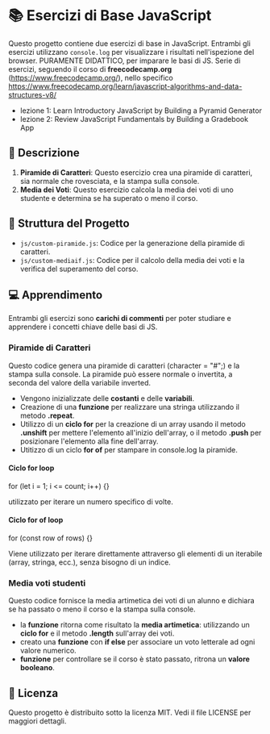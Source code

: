 # 📚 Esercizi di Base JavaScript

Questo progetto contiene due esercizi di base in JavaScript. Entrambi gli esercizi utilizzano `console.log` per visualizzare i risultati nell'ispezione del browser.
PURAMENTE DIDATTICO, per imparare le basi di JS.
Serie di esercizi, seguendo il corso di **freecodecamp.org** (https://www.freecodecamp.org/), nello specifico https://www.freecodecamp.org/learn/javascript-algorithms-and-data-structures-v8/
 - lezione 1: Learn Introductory JavaScript by Building a Pyramid Generator
 - lezione 2: Review JavaScript Fundamentals by Building a Gradebook App

## 📝 Descrizione

1. **Piramide di Caratteri**: Questo esercizio crea una piramide di caratteri, sia normale che rovesciata, e la stampa sulla console.
2. **Media dei Voti**: Questo esercizio calcola la media dei voti di uno studente e determina se ha superato o meno il corso.

## 📁 Struttura del Progetto

- `js/custom-piramide.js`: Codice per la generazione della piramide di caratteri.
- `js/custom-mediaif.js`: Codice per il calcolo della media dei voti e la verifica del superamento del corso.

## 💻 Apprendimento

Entrambi gli esercizi sono **carichi di commenti** per poter studiare e apprendere i concetti chiave delle basi di JS.

### Piramide di Caratteri

Questo codice genera una piramide di caratteri (character = "#";) e la stampa sulla console. La piramide può essere normale o invertita, a seconda del valore della variabile inverted.
 - Vengono inizializzate delle **costanti** e delle **variabili**.
 - Creazione di una **funzione** per realizzare una stringa utilizzando il metodo **.repeat**.
 - Utilizzo di un **ciclo for** per la creazione di un array usando il metodo **.unshift** per mettere l'elemento all'inizio dell'array, o il metodo **.push** per posizionare l'elemento alla fine dell'array.
 - Utitizzo di un ciclo **for of** per stampare in console.log la piramide.

#### Ciclo for loop

for (let i = 1; i <= count; i++) {}

utilizzato per iterare un numero specifico di volte.

#### Ciclo for of loop
for (const row of rows) {}

Viene utilizzato per iterare direttamente attraverso gli elementi di un iterabile (array, stringa, ecc.), senza bisogno di un indice.

### Media voti studenti

Questo codice fornisce la media artimetica dei voti di un alunno e dichiara se ha passato o meno il corso e la stampa sulla console.
 - la **funzione** ritorna come risultato la **media artimetica**: utilizzando un **ciclo for** e il metodo **.length** sull'array dei voti.
 - creato una **funzione** con **if else** per associare un voto letterale ad ogni valore numerico.
 - **funzione** per controllare se il corso è stato passato, ritrona un **valore booleano**.

## 📜 Licenza

Questo progetto è distribuito sotto la licenza MIT. Vedi il file LICENSE per maggiori dettagli.

